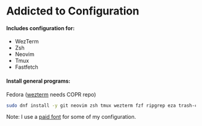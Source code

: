 # Addicted to Configuration

#### Includes configuration for:
- WezTerm
- Zsh
- Neovim
- Tmux
- Fastfetch

#### Install general programs:
Fedora ([wezterm](https://wezfurlong.org/wezterm/install/linux.html#__tabbed_1_4) needs COPR repo)
```sh
sudo dnf install -y git neovim zsh tmux wezterm fzf ripgrep eza trash-cli fastfetch
```

Note: I use a [paid font](https://berkeleygraphics.com/typefaces/berkeley-mono/) for some of my configuration.
